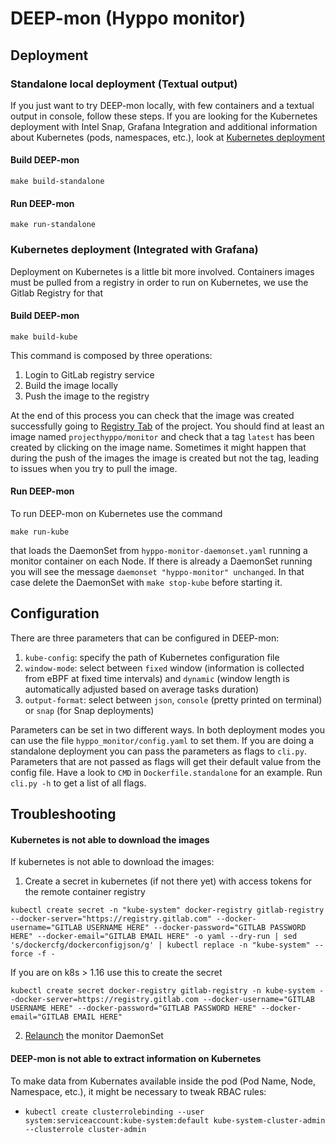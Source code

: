 # DEEP-mon (Hyppo monitor)

## Deployment

### Standalone local deployment (Textual output)
If you just want to try DEEP-mon locally, with few containers and a textual output in console, follow these steps.
If you are looking for the Kubernetes deployment with Intel Snap, Grafana Integration and additional
information about Kubernetes (pods, namespaces, etc.), look at [Kubernetes deployment](#kubernetes-deployment-integrated-with-grafana)

#### Build DEEP-mon
```
make build-standalone
```

#### Run DEEP-mon
```
make run-standalone
```

### Kubernetes deployment (Integrated with Grafana)
Deployment on Kubernetes is a little bit more involved. Containers images must be pulled
from a registry in order to run on Kubernetes, we use the Gitlab Registry for that

#### Build DEEP-mon
```
make build-kube
```
This command is composed by three operations:
1. Login to GitLab registry service
2. Build the image locally
3. Push the image to the registry

At the end of this process you can check that the image was created successfully
going to [Registry Tab](https://gitlab.com/projecthyppo/monitor/container_registry) of the project.
You should find at least an image named `projecthyppo/monitor` and check that a tag `latest`
has been created by clicking on the image name. Sometimes it might happen that during the push of
the images the image is created but not the tag, leading to issues when you try to pull the image.

#### Run DEEP-mon
To run DEEP-mon on Kubernetes use the command
```
make run-kube
```
that loads the DaemonSet from `hyppo-monitor-daemonset.yaml` running a monitor container on each Node.
If there is already a DaemonSet running you will see the message `daemonset "hyppo-monitor" unchanged`.
In that case delete the DaemonSet with `make stop-kube` before starting it.

## Configuration
There are three parameters that can be configured in DEEP-mon:
1. `kube-config`: specify the path of Kubernetes configuration file
2. `window-mode`: select between `fixed` window (information is collected from eBPF
at fixed time intervals) and `dynamic` (window length is automatically adjusted
based on average tasks duration)
3. `output-format`: select between `json`, `console` (pretty printed on terminal)
or `snap` (for Snap deployments)

Parameters can be set in two different ways. In both deployment modes you can
use the file `hyppo_monitor/config.yaml` to set them. If you are doing a
standalone deployment you can pass the parameters as flags to `cli.py`. Parameters
that are not passed as flags will get their default value from the config file.
Have a look to `CMD` in `Dockerfile.standalone` for an example. Run `cli.py -h` to
get a list of all flags.

## Troubleshooting
#### Kubernetes is not able to download the images
If kubernetes is not able to download the images:
1. Create a secret in kubernetes (if not there yet) with access tokens for the remote container registry
```
kubectl create secret -n "kube-system" docker-registry gitlab-registry --docker-server="https://registry.gitlab.com" --docker-username="GITLAB USERNAME HERE" --docker-password="GITLAB PASSWORD HERE" --docker-email="GITLAB EMAIL HERE" -o yaml --dry-run | sed 's/dockercfg/dockerconfigjson/g' | kubectl replace -n "kube-system" --force -f -
```

If you are on k8s > 1.16 use this to create the secret
```
kubectl create secret docker-registry gitlab-registry -n kube-system --docker-server=https://registry.gitlab.com --docker-username="GITLAB USERNAME HERE" --docker-password="GITLAB PASSWORD HERE" --docker-email="GITLAB EMAIL HERE"
```
2. [Relaunch](#build-deep-mon-1) the monitor DaemonSet

#### DEEP-mon is not able to extract information on Kubernetes
To make data from Kubernates available inside the pod (Pod Name, Node, Namespace, etc.), it might be necessary to tweak RBAC rules:
- `kubectl create clusterrolebinding --user system:serviceaccount:kube-system:default kube-system-cluster-admin --clusterrole cluster-admin`
